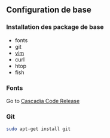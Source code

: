 ## Configuration de base

### Installation des package de base
- fonts
- git
- [vim](tools/vim.md)
- curl
- htop
- fish

### Fonts

Go to [Cascadia Code Release](https://github.com/microsoft/cascadia-code/releases)

### Git

```bash
sudo apt-get install git
```
